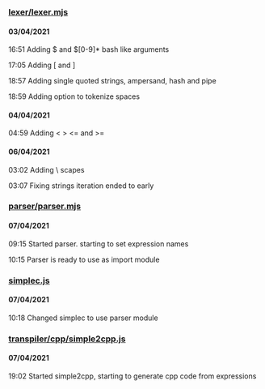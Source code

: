 ### [lexer/lexer.mjs](https://github.com/StringManolo/SIMPLE/blob/main/lexer/lexer.mjs)  
#### 03/04/2021  
   
16:51 Adding $ and $[0-9]* bash like arguments  

17:05 Adding [ and ]  

18:57 Adding single quoted strings, ampersand, hash and pipe  

18:59 Adding option to tokenize spaces  


#### 04/04/2021  
  
04:59 Adding < > <= and >=  

#### 06/04/2021  
  
03:02 Adding \ scapes  
   
03:07 Fixing strings iteration ended to early  

### [parser/parser.mjs](https://github.com/StringManolo/SIMPLE/blob/main/parser/parser.mjs)   
#### 07/04/2021  
  
09:15 Started parser. starting to set expression names  
  
10:15 Parser is ready to use as import module  

### [simplec.js](https://github.com/StringManolo/SIMPLE/blob/main/simplec.js)  
#### 07/04/2021  
  
10:18 Changed simplec to use parser module  

###  [transpiler/cpp/simple2cpp.js](https://github.com/StringManolo/SIMPLE/blob/main/transpiler/cpp/simple2cpp.js)  
#### 07/04/2021  
  
19:02 Started simple2cpp, starting to generate cpp code from expressions  


